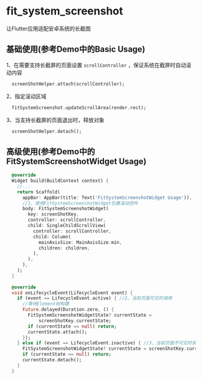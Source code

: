 # fit_system_screenshot

让Flutter应用适配安卓系统的长截图

## 基础使用(参考Demo中的Basic Usage)

1、在需要支持长截屏的页面设置 `scrollController` ，保证系统在截屏时自动滚动内容
```dart
  screenShotHelper.attach(scrollController);
```

2、指定滚动区域
```dart
  fitSystemScreenshot.updateScrollArea(render.rect);
```

3、当支持长截屏的页面退出时，释放对象
```dart
  screenShotHelper.detach();
```


## 高级使用(参考Demo中的 FitSystemScreenshotWidget Usage)
```dart
  @override
  Widget build(BuildContext context) {
    //...
    return Scaffold(
      appBar: AppBar(title: Text('FitSystemScreenshotWidget Usage')),
      //1、使用FitSystemScreenshotWidget包裹滚动控件
      body: FitSystemScreenshotWidget(
        key: screenShotKey,
        controller: scrollController,
        child: SingleChildScrollView(
          controller: scrollController,
          child: Column(
            mainAxisSize: MainAxisSize.min,
            children: children,
          ),
        ),
      ),
    );
  }
  
  @override
  void onLifecycleEvent(LifecycleEvent event) {
    if (event == LifecycleEvent.active) { //2、当前页面可见时调用
      //等待Element树构建
      Future.delayed(Duration.zero, () {
        FitSystemScreenshotWidgetState? currentState =
            screenShotKey.currentState;
        if (currentState == null) return;
        currentState.attach();
      });
    } else if (event == LifecycleEvent.inactive) { //3、当前页面不可见时调用
      FitSystemScreenshotWidgetState? currentState = screenShotKey.currentState;
      if (currentState == null) return;
      currentState.detach();
    }
  }
```